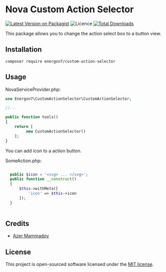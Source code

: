 # Nova Custom Action Selector

[![Latest Version on Packagist](https://img.shields.io/packagist/v/energon7/custom-action-selector?style=flat-square)](https://packagist.org/packages/energon7/custom-action-selector)
![Licence](https://img.shields.io/github/license/energon7/custom-action-selector?style=flat-square)
[![Total Downloads](https://poser.pugx.org/energon7/custom-action-selector/downloads?format=flat-square)](https://packagist.org/packages/energon7/custom-action-selector)

This package allows you to change the action select box to a button view.
## Installation

```shell
composer require energon7/custom-action-selector
```

## Usage

NovaServiceProvider.php:

```php
use Energon7\CustomActionSelector\CustomActionSelector;

//...

public function tools()
{
    return [
         new CustomActionSelector()
    ];
}
```

You can add icon to a action button.

SomeAction.php:
```php

  public $icon = '<svg> ... </svg>';
  public function __construct()
  {
      $this->withMeta([
          'icon' => $this->icon
      ]);
  }
  
```


## Credits

- [Azer Mammadov](https://github.com/energon7)

## License

This project is open-sourced software licensed under the [MIT license](LICENSE.md).